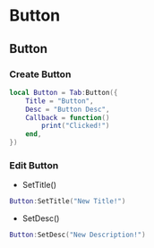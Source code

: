 # Button

## Button
### Create Button
```lua
local Button = Tab:Button({
    Title = "Button",
    Desc = "Button Desc",
    Callback = function()
        print("Clicked!")
    end,
})
```

### Edit Button
- SetTitle()
```lua
Button:SetTitle("New Title!")
```
- SetDesc()
```lua
Button:SetDesc("New Description!")
```
